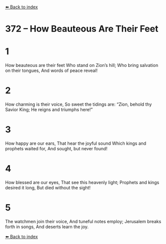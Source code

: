 [⬅️ Back to index](../README.md)

# 372 – How Beauteous Are Their Feet


# 1
How beauteous are their feet
Who stand on Zion’s hill;
Who bring salvation on their tongues,
And words of peace reveal!

# 2
How charming is their voice,
So sweet the tidings are:
“Zion, behold thy Savior King;
He reigns and triumphs here!”

# 3
How happy are our ears,
That hear the joyful sound
Which kings and prophets waited for,
And sought, but never found!

# 4
How blessed are our eyes,
That see this heavenly light;
Prophets and kings desired it long,
But died without the sight!

# 5
The watchmen join their voice,
And tuneful notes employ;
Jerusalem breaks forth in songs,
And deserts learn the joy.

[⬅️ Back to index](../README.md)
